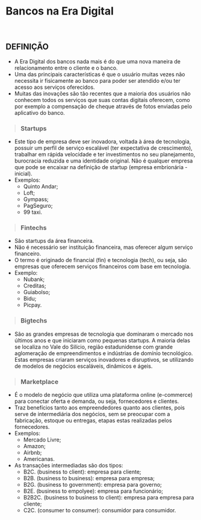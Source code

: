 # Bancos na Era Digital

<br>

## DEFINIÇÃO
* A Era Digital dos bancos nada mais é do que uma nova maneira de relacionamento entre o cliente e o banco. 
* Uma das principais características é que o usuário muitas vezes não necessita ir fisicamente ao banco para poder ser atendido e/ou ter acesso aos serviços oferecidos.
* Muitas das inovações são tão recentes que a maioria dos usuários não conhecem todos os serviços que suas contas digitais oferecem, como por exemplo a compensação de cheque através de fotos enviadas pelo aplicativo do banco.

> ### Startups
* Este tipo de empresa deve ser inovadora, voltada à área de tecnologia, possuir um perfil de serviço escalável (ter expectativa de crescimento), trabalhar em rápida velocidade e ter
investimentos no seu planejamento, burocracia reduzida e uma identidade original. 
Não é qualquer empresa que pode se encaixar na definição de startup (empresa embrionária - inicial).
* Exemplos: 
  - Quinto Andar;
  - Loft;
  - Gympass;
  - PagSeguro;
  - 99 taxi.

> ### Fintechs
* São startups da área financeira. 
* Não é necessário ser instituição financeira, mas oferecer algum serviço financeiro. 
* O termo é originado de financial (fin) e tecnologia (tech), ou seja, são empresas que oferecem serviços financeiros com base em tecnologia. 
* Exemplo: 
  - Nubank;
  - Creditas;
  - Guiabolso;
  - Bidu; 
  - Picpay.

> ### Bigtechs
* São as grandes empresas de tecnologia que dominaram o mercado nos últimos anos e que iniciaram como pequenas startups. A maioria delas se localiza no Vale do Silício, região
estadunidense com grande aglomeração de empreendimentos e indústrias de domínio tecnológico. 
Estas empresas criaram serviços inovadores e disruptivos, se utilizando de modelos de negócios escaláveis, dinâmicos e ágeis.

> ### Marketplace
* É o modelo de negócio que utiliza uma plataforma online (e-commerce) para conectar oferta e demanda, ou seja, fornecedores e clientes.
* Traz benefícios tanto aos empreendedores quanto aos clientes, pois serve de intermediária dos negócios, sem se preocupar com a fabricação, estoque ou entregas, etapas estas realizadas pelos fornecedores. 
* Exemplos: 
  - Mercado Livre;
  - Amazon;
  - Airbnb;
  - Americanas.
* As transações intermediadas são dos tipos:
  - B2C. (business to client): empresa para cliente;
  - B2B. (business to business): empresa para empresa;
  - B2G. (business to government): empresa para governo;
  - B2E. (business to empolyee): empresa para funcionário;
  - B2B2C. (business to business to client): empresa para empresa para cliente;
  - C2C. (consumer to consumer): consumidor para consumidor.